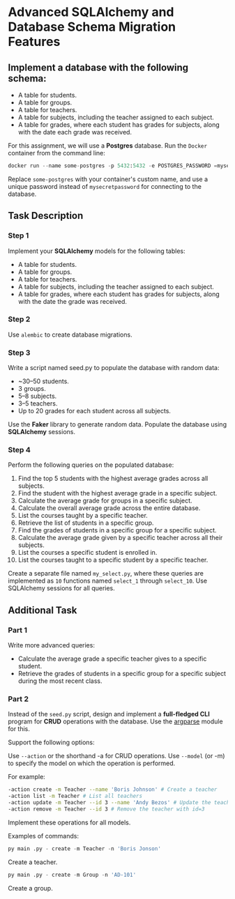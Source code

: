 # Advanced SQLAlchemy and Database Schema Migration Features

## Implement a database with the following schema:

- A table for students.
- A table for groups.
- A table for teachers.
- A table for subjects, including the teacher assigned to each subject.
- A table for grades, where each student has grades for subjects, along with the date each grade was received.

For this assignment, we will use a **Postgres** database. Run the `Docker` container from the command line:

```Python
docker run --name some-postgres -p 5432:5432 -e POSTGRES_PASSWORD =mysecretpassword -d postgres
```

Replace `some-postgres` with your container's custom name, and use a unique password instead of `mysecretpassword` for connecting to the database.

## Task Description

### Step 1

Implement your **SQLAlchemy** models for the following tables:

- A table for students.
- A table for groups.
- A table for teachers.
- A table for subjects, including the teacher assigned to each subject.
- A table for grades, where each student has grades for subjects, along with the date the grade was received.

### Step 2

Use `alembic` to create database migrations.

### Step 3

Write a script named seed.py to populate the database with random data:

- ~30–50 students.
- 3 groups.
- 5–8 subjects.
- 3–5 teachers.
- Up to 20 grades for each student across all subjects.

Use the **Faker** library to generate random data. Populate the database using **SQLAlchemy** sessions.

### Step 4

Perform the following queries on the populated database:

1.  Find the top 5 students with the highest average grades across all subjects.
2.  Find the student with the highest average grade in a specific subject.
3.  Calculate the average grade for groups in a specific subject.
4.  Calculate the overall average grade across the entire database.
5.  List the courses taught by a specific teacher.
6.  Retrieve the list of students in a specific group.
7.  Find the grades of students in a specific group for a specific subject.
8.  Calculate the average grade given by a specific teacher across all their subjects.
9.  List the courses a specific student is enrolled in.
10. List the courses taught to a specific student by a specific teacher.

Create a separate file named `my_select.py`, where these queries are implemented as `10` functions named `select_1` through `select_10`. Use SQLAlchemy sessions for all queries.

## Additional Task

### Part 1

Write more advanced queries:

- Calculate the average grade a specific teacher gives to a specific student.
- Retrieve the grades of students in a specific group for a specific subject during the most recent class.

### Part 2

Instead of the `seed.py` script, design and implement a **full-fledged CLI** program for **CRUD** operations with the database. Use the [argparse](https://docs.python.org/3/library/argparse.html) module for this.

Support the following options:

Use `--action` or the shorthand -a for CRUD operations.
Use `--model` (or -m) to specify the model on which the operation is performed.

For example:

```bash
-action create -m Teacher --name 'Boris Johnson' # Create a teacher
-action list -m Teacher # List all teachers
-action update -m Teacher --id 3 --name 'Andy Bezos' # Update the teacher with id=3
-action remove -m Teacher --id 3 # Remove the teacher with id=3
```

Implement these operations for all models.

Examples of commands:

```python
py main .py - create -m Teacher -n 'Boris Jonson'
```

Create a teacher.

```python
py main .py - create -m Group -n 'AD-101'
```

Create a group.
